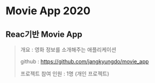 # Movie App 2020

## **Reac기반 Movie App**

> 개요 : 영화 정보를 소개해주는 애플리케이션
>
> github : <https://github.com/jangkyungdo/movie_app>
>
> 프로젝트 참여 인원 : 1명 (개인 프로젝트)
